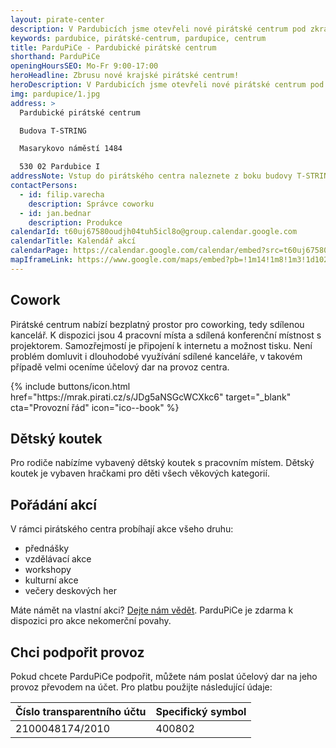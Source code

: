 ```yaml
---
layout: pirate-center
description: V Pardubicích jsme otevřeli nové pirátské centrum pod zkratkou ParduPiCe. Centrum nabídne akce všeho druhu, cowork a dětský koutek.
keywords: pardubice, pirátské-centrum, pardupice, centrum
title: ParduPiCe - Pardubické pirátské centrum
shorthand: ParduPiCe
openingHoursSEO: Mo-Fr 9:00-17:00
heroHeadline: Zbrusu nové krajské pirátské centrum!
heroDescription: V Pardubicích jsme otevřeli nové pirátské centrum pod zkratkou ParduPiCe.
img: pardupice/1.jpg
address: >
  Pardubické pirátské centrum

  Budova T-STRING

  Masarykovo náměstí 1484

  530 02 Pardubice I
addressNote: Vstup do pirátského centra naleznete z boku budovy T-STRING naproti „AFI paláci“, vedle kadeřnictví. Vchod je v prostoru vjezdu na parkoviště ve vnitrobloku.
contactPersons:
  - id: filip.varecha
    description: Správce coworku
  - id: jan.bednar
    description: Produkce
calendarId: t60uj67580oudjh04tuh5icl8o@group.calendar.google.com
calendarTitle: Kalendář akcí
calendarPage: https://calendar.google.com/calendar/embed?src=t60uj67580oudjh04tuh5icl8o%40group.calendar.google.com&ctz=Europe%2FPrague
mapIframeLink: https://www.google.com/maps/embed?pb=!1m14!1m8!1m3!1d10250.279531989467!2d15.770466!3d50.0381549!3m2!1i1024!2i768!4f13.1!3m3!1m2!1s0x0%3A0xd4d03352a17e038b!2zUGFyZHVQaUNlIOKAkyBQYXJkdWJpY2vDqSBQaXLDoXRza8OpIGNlbnRydW0!5e0!3m2!1scs!2scz!4v1568565921492!5m2!1scs!2scz
---
```


## Cowork

Pirátské centrum nabízí bezplatný prostor pro coworking, tedy sdílenou kancelář.
K dispozici jsou 4 pracovní místa a sdílená konferenční místnost s projektorem.
Samozřejmostí je připojení k internetu a možnost tisku. Není problém domluvit i
dlouhodobé využívání sdílené kanceláře, v takovém případě velmi oceníme účelový
dar na provoz centra.

<div>
{% include buttons/icon.html href="https://mrak.pirati.cz/s/JDg5aNSGcWCXkc6" target="_blank" cta="Provozní řád" icon="ico--book" %}
</div>


## Dětský koutek

Pro rodiče nabízíme vybavený dětský koutek s pracovním místem. Dětský koutek je
vybaven hračkami pro děti všech věkových kategorií.

## Pořádání akcí

V rámci pirátského centra probíhají akce všeho druhu:

- přednášky
- vzdělávací akce
- workshopy
- kulturní akce
- večery deskových her

Máte námět na vlastní akci? <a href="#">Dejte nám vědět</a>. ParduPiCe je zdarma
k dispozici pro akce nekomerční povahy.


## Chci podpořit provoz

Pokud chcete ParduPiCe podpořit, můžete nám poslat účelový dar na jeho provoz
převodem na účet. Pro platbu použijte následující údaje:

| Číslo transparentního účtu | Specifický symbol |
|----------------------------|-------------------|
| 2100048174/2010            | 400802            |
